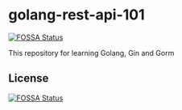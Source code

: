 # golang-rest-api-101
[![FOSSA Status](https://app.fossa.com/api/projects/git%2Bgithub.com%2Fl2D%2Fgolang-rest-api-101.svg?type=shield)](https://app.fossa.com/projects/git%2Bgithub.com%2Fl2D%2Fgolang-rest-api-101?ref=badge_shield)

This repository for learning Golang, Gin and Gorm


## License
[![FOSSA Status](https://app.fossa.com/api/projects/git%2Bgithub.com%2Fl2D%2Fgolang-rest-api-101.svg?type=large)](https://app.fossa.com/projects/git%2Bgithub.com%2Fl2D%2Fgolang-rest-api-101?ref=badge_large)
